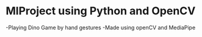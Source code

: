 # MlProject using Python and OpenCV
-Playing Dino Game by hand gestures
-Made using openCV and MediaPipe
